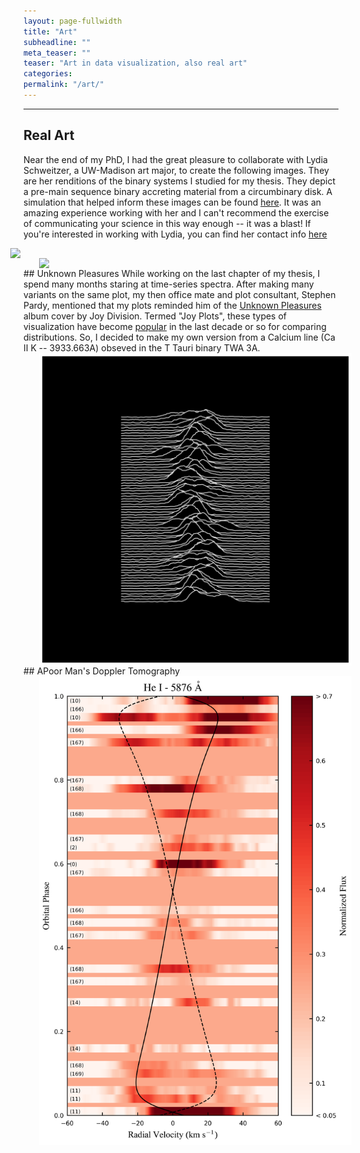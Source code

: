 ```yaml
---
layout: page-fullwidth
title: "Art"
subheadline: ""
meta_teaser: ""
teaser: "Art in data visualization, also real art"
categories:
permalink: "/art/"
---
```

<!--more-->
<hr>

## Real Art
Near the end of my PhD, I had the great pleasure to collaborate with Lydia Schweitzer, a UW-Madison art major, to create the following images. They are her renditions of the binary systems I studied for my thesis. They depict a pre-main sequence binary accreting material from a circumbinary disk. A simulation that helped inform these images can be found <a href='https://tofflemire.github.io/photometry/'>here</a>. It was an amazing experience working with her and I can't recommend the exercise of communicating your science in this way enough -- it was a blast! If you're interested in working with Lydia, you can find her contact info <a href='https://www.linkedin.com/in/lydia-schweitzer-73189916b'>here</a>

<img src="/local_files/binary_final_zoom1.png" width="500" ALIGN="right" HSPACE="25">
<img src="/local_files/binary_final_zoom2.png" width="500" ALIGN="left" HSPACE="25">

<hr>
## Unknown Pleasures
While working on the last chapter of my thesis, I spend many months staring at time-series spectra. After making many variants on the same plot, my then office mate and plot consultant, Stephen Pardy, mentioned that my plots reminded him of the <a href='https://en.wikipedia.org/wiki/Unknown_Pleasures'>Unknown Pleasures</a> album cover by Joy Division. Termed "Joy Plots", these types of visualization have become <a href='https://blog.revolutionanalytics.com/2017/07/joyplots.html'>popular</a> in the last decade or so for comparing distributions. So, I decided to make my own version from a Calcium line (Ca II K -- 3933.663A) obseved in the T Tauri binary TWA 3A.
<img src="/local_files/TWA_JD.png" width="500" ALIGN="left" HSPACE="25">

<hr>
## APoor Man's Doppler Tomography
<img src="/local_files/TWA_HeI_2d_linear_Reds_sub.png" width="500" ALIGN="left" HSPACE="25">



